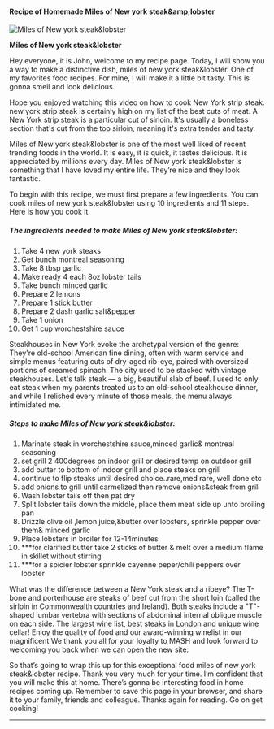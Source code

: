             

#### Recipe of Homemade Miles of New york steak&amp;amp;lobster

![Miles of New york steak&amp;lobster](https://img-global.cpcdn.com/recipes/4811487/751x532cq70/miles-of-new-york-steaklobster-recipe-main-photo.jpg)

**Miles of New york steak&amp;lobster**

Hey everyone, it is John, welcome to my recipe page. Today, I will show you a way to make a distinctive dish, miles of new york steak&lobster. One of my favorites food recipes. For mine, I will make it a little bit tasty. This is gonna smell and look delicious.

Hope you enjoyed watching this video on how to cook New York strip steak. new york strip steak is certainly high on my list of the best cuts of meat. A New York strip steak is a particular cut of sirloin. It's usually a boneless section that's cut from the top sirloin, meaning it's extra tender and tasty.

Miles of New york steak&lobster is one of the most well liked of recent trending foods in the world. It is easy, it is quick, it tastes delicious. It is appreciated by millions every day. Miles of New york steak&lobster is something that I have loved my entire life. They’re nice and they look fantastic.

To begin with this recipe, we must first prepare a few ingredients. You can cook miles of new york steak&lobster using 10 ingredients and 11 steps. Here is how you cook it.

##### The ingredients needed to make Miles of New york steak&lobster:

1.  Take 4 new york steaks
2.  Get bunch montreal seasoning
3.  Take 8 tbsp garlic
4.  Make ready 4 each 8oz lobster tails
5.  Take bunch minced garlic
6.  Prepare 2 lemons
7.  Prepare 1 stick butter
8.  Prepare 2 dash garlic salt&pepper
9.  Take 1 onion
10.  Get 1 cup worchestshire sauce

Steakhouses in New York evoke the archetypal version of the genre: They're old-school American fine dining, often with warm service and simple menus featuring cuts of dry-aged rib-eye, paired with oversized portions of creamed spinach. The city used to be stacked with vintage steakhouses. Let's talk steak — a big, beautiful slab of beef. I used to only eat steak when my parents treated us to an old-school steakhouse dinner, and while I relished every minute of those meals, the menu always intimidated me.

##### Steps to make Miles of New york steak&lobster:

1.  Marinate steak in worchestshire sauce,minced garlic& montreal seasoning
2.  set grill 2 400degrees on indoor grill or desired temp on outdoor grill
3.  add butter to bottom of indoor grill and place steaks on grill
4.  continue to flip steaks until desired choice..rare,med rare, well done etc
5.  add onions to grill until carmelized then remove onions&steak from grill
6.  Wash lobster tails off then pat dry
7.  Split lobster tails down the middle, place them meat side up unto broiling pan
8.  Drizzle olive oil ,lemon juice,&butter over lobsters, sprinkle pepper over them& minced garlic
9.  Place lobsters in broiler for 12-14minutes
10.  \*\*\*for clarified butter take 2 sticks of butter & melt over a medium flame in skillet without stirring
11.  \*\*\*for a spicier lobster sprinkle cayenne peper/chili peppers over lobster

What was the difference between a New York steak and a ribeye? The T-bone and porterhouse are steaks of beef cut from the short loin (called the sirloin in Commonwealth countries and Ireland). Both steaks include a "T"-shaped lumbar vertebra with sections of abdominal internal oblique muscle on each side. The largest wine list, best steaks in London and unique wine cellar! Enjoy the quality of food and our award-winning winelist in our magnificent We thank you all for your loyalty to MASH and look forward to welcoming you back when we can open the new site.

So that’s going to wrap this up for this exceptional food miles of new york steak&lobster recipe. Thank you very much for your time. I’m confident that you will make this at home. There’s gonna be interesting food in home recipes coming up. Remember to save this page in your browser, and share it to your family, friends and colleague. Thanks again for reading. Go on get cooking!

* * *
